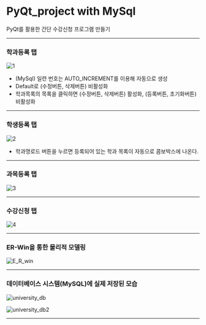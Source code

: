 # PyQt_project with MySql
PyQt를 활용한 간단 수강신청 프로그램 만들기
***
### 학과등록 탭
![1](https://user-images.githubusercontent.com/69666784/93539318-621c1780-f98b-11ea-9ab3-e6e67bc3756e.PNG)
* (MySql) 일련 번호는 AUTO_INCREMENT를 이용해 자동으로 생성
* Default로 (수정버튼, 삭제버튼) 비활성화
* 학과목록의 목록을 클릭하면 (수정버튼, 삭제버튼) 활성화, (등록버튼, 초기화버튼) 비활성화
***
### 학생등록 탭
![2](https://user-images.githubusercontent.com/69666784/93539321-634d4480-f98b-11ea-8178-4677e20df8e1.PNG)

* 학과명로드 버튼을 누르면 등록되어 있는 학과 목록이 자동으로 콤보박스에 나온다. 
***
### 과목등록 탭
![3](https://user-images.githubusercontent.com/69666784/93539323-647e7180-f98b-11ea-9ee5-ac587d442e13.PNG)
***
### 수강신청 탭
![4](https://user-images.githubusercontent.com/69666784/93539327-67796200-f98b-11ea-9001-bf6a9ba7e701.PNG)
***
### ER-Win을 통한 물리적 모델링

![E_R_win](https://user-images.githubusercontent.com/69666784/94226337-518f1280-ff32-11ea-8496-e409164aaf41.PNG)

***
### 데이터베이스 시스템(MySQL)에 실제 저장된 모습

![university_db](https://user-images.githubusercontent.com/69666784/94211855-8dfc4780-ff0d-11ea-83f3-5a49de787444.PNG)

![university_db2](https://user-images.githubusercontent.com/69666784/94211857-8e94de00-ff0d-11ea-8aea-e306d640d57b.PNG)
****


